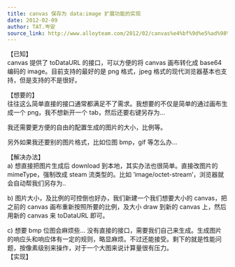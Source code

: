 ```yaml
---
title: canvas 保存为 data:image 扩展功能的实现
date: 2012-02-09
author: TAT.岑安
source_link: http://www.alloyteam.com/2012/02/canvas%e4%bf%9d%e5%ad%98%e4%b8%badataimage%e6%89%a9%e5%b1%95%e5%8a%9f%e8%83%bd%e7%9a%84%e5%ae%9e%e7%8e%b0/
---
```


<!-- {% raw %} - for jekyll -->

【已知】  
canvas 提供了 toDataURL 的接口，可以方便的将 canvas 画布转化成 base64 编码的 image。目前支持的最好的是 png 格式，jpeg 格式的现代浏览器基本也支持，但是支持的不是很好。

【想要的】  
往往这么简单直接的接口通常都满足不了需求。我想要的不仅是简单的通过画布生成一个 png，我不想新开一个 tab，然后还要右键另存为...

我还需要更方便的自由的配置生成的图片的大小，比例等。

另外如果我还要别的图片格式，比如位图 bmp，gif 等怎么办...

【解决办法】  
a) 想直接把图片生成后 download 到本地，其实办法也很简单。直接改图片的 mimeType，强制改成 steam 流类型的。比如 ‘image/octet-stream’，浏览器就会自动帮我们另存为..

b) 图片大小，及比例的可控倒也好办，我们新建一个我们想要大小的 canvas，把之前的 canvas 画布重新按照所要的比例，及大小 draw 到新的 canvas 上，然后用新的 canvas 来 toDataURL 即可。

c) 想要 bmp 位图会麻烦些... 没有直接的接口，需要我们自己来生成。生成图片的响应头和响应体有一定的规则，略显麻烦。不过还能接受。剩下的就是性能问题，按像素级别来操作，对于一个大图来说计算量很有压力。  
【实现】


<!-- {% endraw %} - for jekyll -->